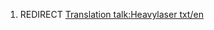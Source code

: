 1.  REDIRECT [Translation talk:Heavylaser
    txt/en](Translation_talk:Heavylaser_txt/en "wikilink")